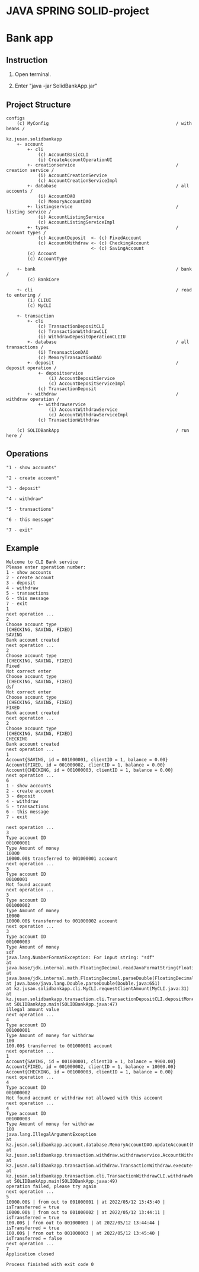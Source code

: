 # JAVA SPRING  SOLID-project
# Bank app
## Instruction

1) Open terminal. 

2) Enter "java -jar SolidBankApp.jar"

## Project Structure
    configs
        (c) MyConfig                                                / with beans /

    kz.jusan.solidbankapp
        +- account
            +- cli             
                (c) AccountBasicCLI
                (i) CreateAccountOperationUI
            +- creationservice                                      / creation service /
                (i) AccountCreationService
                (c) AccountCreationServiceImpl
            +- database                                             / all accounts /
                (i) AccountDAO
                (c) MemoryAccountDAO
            +- listingservice                                       / listing service /
                (i) AccountListingService
                (c) AccountListingServiceImpl
            +- types                                                / account types /
                (c) AccountDeposit  <- (c) FixedAccount
                (c) AccountWithdraw <- (c) CheckingAccount
                                    <- (c) SavingAccount
            (c) Account
            (c) AccountType
        
        +- bank                                                     / bank /
            (c) BankCore
        
        +- cli                                                      / read to entering /
            (i) CLIUI
            (c) MyCLI
        
        +- transaction
            +- cli
                (c) TransactionDepositCLI
                (c) TransactionWithdrawCLI
                (i) WithdrawDepositOperationCLIIU
            +- database                                             / all transactions /
                (i) TreansactionDAO
                (c) MemoryTransactionDAO
            +- deposit                                              / deposit operation /
                +- depositservice
                    (i) AccountDepositService
                    (c) AccountDepositServiceImpl
                (c) TransactionDeposit
            +- withdraw                                             / withdraw operation /
                +- withdrawservice
                    (i) AccountWithdrawService
                    (c) AccountWithdrawServiceImpl
                (c) TransactionWithdraw

        (c) SOLIDBankApp                                            / run here / 
            
                
    
    

## Operations
   
    "1 - show accounts"
   
    "2 - create account"
   
    "3 - deposit"
   
    "4 - withdraw"
   
    "5 - transactions"
   
    "6 - this message"
   
    "7 - exit"

## Example 
    Welcome to CLI Bank service
    Please enter operation number:
    1 - show accounts
    2 - create account
    3 - deposit
    4 - withdraw
    5 - transactions
    6 - this message
    7 - exit
    1
    next operation ...
    2
    Choose account type
    [CHECKING, SAVING, FIXED]
    SAVING
    Bank account created
    next operation ...
    2
    Choose account type
    [CHECKING, SAVING, FIXED]
    Fixed
    Not correct enter
    Choose account type
    [CHECKING, SAVING, FIXED]
    dsf
    Not correct enter
    Choose account type
    [CHECKING, SAVING, FIXED]
    FIXED
    Bank account created
    next operation ...
    2
    Choose account type
    [CHECKING, SAVING, FIXED]
    CHECKING
    Bank account created
    next operation ...
    1
    Account{SAVING, id = 001000001, clientID = 1, balance = 0.00}
    Account{FIXED, id = 001000002, clientID = 1, balance = 0.00}
    Account{CHECKING, id = 001000003, clientID = 1, balance = 0.00}
    next operation ...
    6
    1 - show accounts
    2 - create account
    3 - deposit
    4 - withdraw
    5 - transactions
    6 - this message
    7 - exit
    
    next operation ...
    3
    Type account ID
    001000001
    Type Amount of money
    10000
    10000.00$ transferred to 001000001 account
    next operation ...
    3
    Type account ID
    00100001
    Not found account
    next operation ...
    3
    Type account ID
    001000002
    Type Amount of money
    10000
    10000.00$ transferred to 001000002 account
    next operation ...
    3
    Type account ID
    001000003
    Type Amount of money
    sdf
    java.lang.NumberFormatException: For input string: "sdf"
    at java.base/jdk.internal.math.FloatingDecimal.readJavaFormatString(FloatingDecimal.java:2054)
    at java.base/jdk.internal.math.FloatingDecimal.parseDouble(FloatingDecimal.java:110)
    at java.base/java.lang.Double.parseDouble(Double.java:651)
    at kz.jusan.solidbankapp.cli.MyCLI.requestClientAmount(MyCLI.java:31)
    at kz.jusan.solidbankapp.transaction.cli.TransactionDepositCLI.depositMoney(TransactionDepositCLI.java:31)
    at SOLIDBankApp.main(SOLIDBankApp.java:47)
    illegal amount value
    next operation ...
    4
    Type account ID
    001000001
    Type Amount of money for withdraw
    100
    100.00$ transferred to 001000001 account
    next operation ...
    1
    Account{SAVING, id = 001000001, clientID = 1, balance = 9900.00}
    Account{FIXED, id = 001000002, clientID = 1, balance = 10000.00}
    Account{CHECKING, id = 001000003, clientID = 1, balance = 0.00}
    next operation ...
    4
    Type account ID
    001000002
    Not found account or withdraw not allowed with this account
    next operation ...
    4
    Type account ID
    001000003
    Type Amount of money for withdraw
    100
    java.lang.IllegalArgumentException
    at kz.jusan.solidbankapp.account.database.MemoryAccountDAO.updateAccount(MemoryAccountDAO.java:56)
    at kz.jusan.solidbankapp.transaction.withdraw.withdrawservice.AccountWithdrawServiceImpl.withdraw(AccountWithdrawServiceImpl.java:15)
    at kz.jusan.solidbankapp.transaction.withdraw.TransactionWithdraw.execute(TransactionWithdraw.java:24)
    at kz.jusan.solidbankapp.transaction.cli.TransactionWithdrawCLI.withdrawMoney(TransactionWithdrawCLI.java:38)
    at SOLIDBankApp.main(SOLIDBankApp.java:49)
    operation failed, please try again
    next operation ...
    5
    10000.00$ | from out to 001000001 | at 2022/05/12 13:43:40 | isTransferred = true
    10000.00$ | from out to 001000002 | at 2022/05/12 13:44:11 | isTransferred = true
    100.00$ | from out to 001000001 | at 2022/05/12 13:44:44 | isTransferred = true
    100.00$ | from out to 001000003 | at 2022/05/12 13:45:40 | isTransferred = false
    next operation ...
    7
    Application closed
    
    Process finished with exit code 0

    